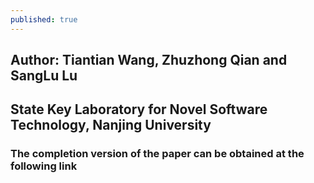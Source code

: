 ```yaml
---
published: true
---
```

## Author: Tiantian Wang, Zhuzhong Qian and SangLu Lu
## State Key Laboratory for Novel Software Technology, Nanjing University

### The completion version of the paper can be obtained at the following link
